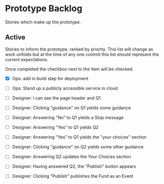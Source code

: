 # Prototype Backlog

Stories which make up the prototype.

## Active

Stories to inform the prototype, ranked by priority. This list will change as work unfolds but at
the time of any one commit this list should represent the current expectations.

Once completed the checkbox next to the item will be checked.

- [x] Ops: add in build step for deployment

- [ ] Ops: Stand up a publicly accessible service in cloud

- [ ] Designer: I can see the page header and Q1

- [ ] Designer: Clicking "guidance" on Q1 yields some guidance

- [ ] Designer: Answering "No" to Q1 yields a Stop message

- [ ] Designer: Answering "Yes" to Q1 yields Q2

- [ ] Designer: Answering "Yes" to Q1 yields the "your choices" section

- [ ] Designer: Clicking "guidance" on Q2 yields some other guidance

- [ ] Designer: Answering Q2 updates the Your Choices section

- [ ] Designer: Having answered Q2, the "Publish" button appears

- [ ] Designer: Clicking "Publish" publishes the Fund as an Event
